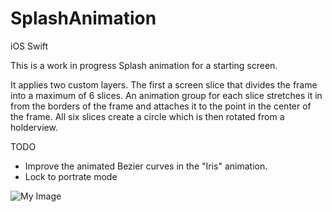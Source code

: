 # SplashAnimation

iOS
Swift

This is a work in progress Splash animation for a starting screen.

It applies two custom layers.  The first a screen slice that divides the frame into 
a maximum of 6 slices.  An animation group for each slice stretches it in from the borders of the frame
and attaches it to the point in the center of the frame.  All six slices create a circle which is then 
rotated from a holderview.

TODO
  - Improve the animated Bezier curves in the "Iris" animation.
  - Lock to portrate mode 

![My Image](http://globalbusinessnews.com.au/AnimatedSplashScreen.gif)
